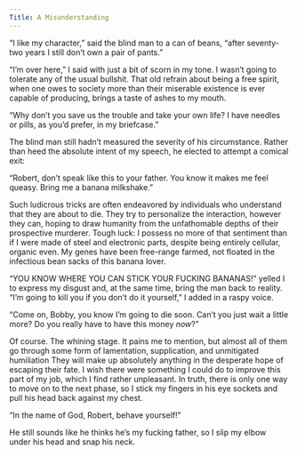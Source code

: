 ```yaml
---
Title: A Misunderstanding
---
```


“I like my character,” said the blind man to a can of beans, “after seventy-two years I still don’t own a pair of pants.” 

“I’m over here,” I said with just a bit of scorn in my tone. I wasn’t going to tolerate any of the usual bullshit. That old refrain about being a free spirit, when one owes to society more than their miserable existence is ever capable of producing, brings a taste of ashes to my mouth. 

“Why don’t you save us the trouble and take your own life? I have needles or pills, as you’d prefer, in my briefcase.” 

The blind man still hadn’t measured the severity of his circumstance. Rather than heed the absolute intent of my speech, he elected to attempt a comical exit: 

“Robert, don’t speak like this to your father. You know it makes me feel queasy. Bring me a banana milkshake.” 

Such ludicrous tricks are often endeavored by individuals who understand that they are about to die. They try to personalize the interaction, however they can, hoping to draw humanity from the unfathomable depths of their prospective murderer. Tough luck: I possess no more of that sentiment than if I were made of steel and electronic parts, despite being entirely cellular, organic even. My genes have been free-range farmed, not floated in the infectious bean sacks of this banana lover. 

“YOU KNOW WHERE YOU CAN STICK YOUR FUCKING BANANAS!” yelled I to express my disgust and, at the same time, bring the man back to reality. “I’m going to kill you if you don’t do it yourself,” I added in a raspy voice. 

“Come on, Bobby, you know I’m going to die soon. Can’t you just wait a little more? Do you really have to have this money _now_?” 

Of course. The whining stage. It pains me to mention, but almost all of them go through some form of lamentation, supplication, and unmitigated humiliation They will make up absolutely anything in the desperate hope of escaping their fate. I wish there were something I could do to improve this part of my job, which I find rather unpleasant. In truth, there is only one way to move on to the next phase, so I stick my fingers in his eye sockets and pull his head back against my chest. 

“In the name of God, Robert, behave yourself!” 

He still sounds like he thinks he’s my fucking father, so I slip my elbow under his head and snap his neck.

